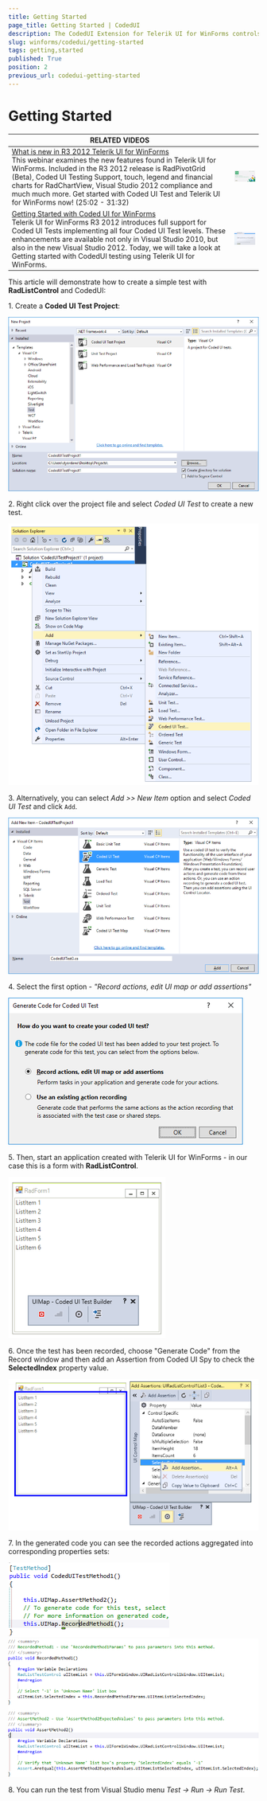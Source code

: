 ```yaml
---
title: Getting Started
page_title: Getting Started | CodedUI
description: The CodedUI Extension for Telerik UI for WinForms controls is an extension for Microsoft Visual Studio, which runs in the Visual Studio Coded UI Test process and captures information about the Rad Controls that it encounters during a test recording and then generates code to replay that test session.
slug: winforms/codedui/getting-started
tags: getting,started
published: True
position: 2
previous_url: codedui-getting-started
---
```


# Getting Started

| RELATED VIDEOS |  |
| ------ | ------ |
|[What is new in R3 2012 Telerik UI for WinForms](http://www.telerik.com/videos/winforms/what-is-new-in-q3-2012-radcontrols-for-winforms)<br>This webinar examines the new features found in Telerik UI for WinForms. Included in the R3 2012 release is RadPivotGrid (Beta), Coded UI Testing Support, touch, legend and financial charts for RadChartView, Visual Studio 2012 compliance and much much more. Get started with Coded UI Test and Telerik UI for WinForms now! (25:02 - 31:32)|![webinar Q 32012](images/webinarQ32012.png)|
|[Getting Started with Coded UI for WinForms](http://tv.telerik.com/watch/radcontrols-for-winforms/getting-started-with-coded-ui-for-winforms)<br>Telerik UI for WinForms R3 2012 introduces full support for Coded UI Tests implementing all four Coded UI Test levels. These enhancements are available not only in Visual Studio 2010, but also in the new Visual Studio 2012. Today, we will take a look at Getting started with CodedUI testing using Telerik UI for WinForms.|![codedui-getting-started 000](images/codedui-getting-started000.png)|

This article will demonstrate how to create a simple test with **RadListControl** and CodedUI:

1\. Create a **Coded UI Test Project**:

![codedui-getting-started 007](images/codedui-getting-started007.png)

2\. Right click over the project file and select *Coded UI Test* to create a new test.

![codedui-getting-started 001](images/codedui-getting-started008.png)

3\. Alternatively, you can select *Add >> New Item* option and select *Coded UI Test* and click `Add`.

![codedui-getting-started 001](images/codedui-getting-started001.png)

4\. Select the first option - *"Record actions, edit UI map or add assertions"*

![codedui-getting-started 002](images/codedui-getting-started002.png)

5\. Then, start an application created with Telerik UI for WinForms - in our case this is a form with **RadListControl**.

![codedui-getting-started 003](images/codedui-getting-started003.png)

6\. Once the test has been recorded, choose "Generate Code" from the Record window and then add an Assertion from Coded UI Spy to check the __SelectedIndex__ property value.

![codedui-getting-started 004](images/codedui-getting-started004.png)

7\. In the generated code you can see the recorded actions aggregated into corresponding properties sets:

![codedui-getting-started 005](images/codedui-getting-started005.png)![codedui-getting-started 006](images/codedui-getting-started006.png)

8\. You can run the test from Visual Studio menu *Test -> Run -> Run Test*.
            
